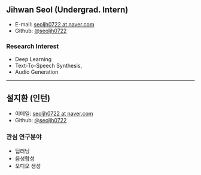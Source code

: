## Jihwan Seol (Undergrad. Intern)

- E-mail: [seoljh0722 at naver.com](mailto:seoljh0722_at_naver.com)
- Github: [@seoljh0722](https://github.com/seoljh0722)

### Research Interest
- Deep Learning
- Text-To-Speech Synthesis,
- Audio Generation

---
## 설지환 (인턴)

- 이메일: [seoljh0722 at naver.com](mailto:seoljh0722_at_naver.com)
- Github: [@seoljh0722](https://github.com/seoljh0722)

### 관심 연구분야
- 딥러닝
- 음성합성
- 오디오 생성